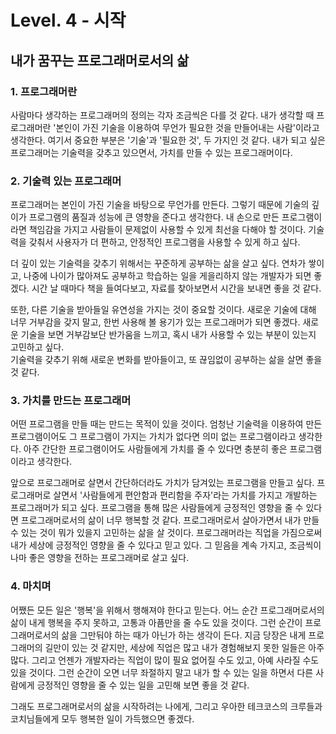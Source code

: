 # Level. 4 - 시작

## 내가 꿈꾸는 프로그래머로서의 삶

### 1. 프로그래머란
 사람마다 생각하는 프로그래머의 정의는 각자 조금씩은 다를 것 같다.
 내가 생각할 때 프로그래머란 '본인이 가진 기술을 이용하여 무언가 필요한 것을 만들어내는 사람'이라고 생각한다.
 여기서 중요한 부분은 '기술'과 '필요한 것', 두 가지인 것 같다.
 내가 되고 싶은 프로그래머는 기술력을 갖추고 있으면서, 가치를 만들 수 있는 프로그래머이다.
 

### 2. 기술력 있는 프로그래머
 프로그래머는 본인이 가진 기술을 바탕으로 무언가를 만든다.
 그렇기 때문에 기술의 깊이가 프로그램의 품질과 성능에 큰 영향을 준다고 생각한다.
 내 손으로 만든 프로그램이라면 책임감을 가지고 사람들이 문제없이 사용할 수 있게 최선을 다해야 할 것이다.
 기술력을 갖춰서 사용자가 더 편하고, 안정적인 프로그램을 사용할 수 있게 하고 싶다.  
 
 더 깊이 있는 기술력을 갖추기 위해서는 꾸준하게 공부하는 삶을 살고 싶다.
 연차가 쌓이고, 나중에 나이가 많아져도 공부하고 학습하는 일을 게을리하지 않는 개발자가 되면 좋겠다.
 시간 날 때마다 책을 들여다보고, 자료를 찾아보면서 시간을 보내면 좋을 것 같다.  
 
 또한, 다른 기술을 받아들일 유연성을 가지는 것이 중요할 것이다.
 새로운 기술에 대해 너무 거부감을 갖지 말고, 한번 사용해 볼 용기가 있는 프로그래머가 되면 좋겠다.
 새로운 기술을 보면 거부감보단 반가움을 느끼고, 혹시 내가 사용할 수 있는 부분이 있는지 고민하고 싶다.  
 기술력을 갖추기 위해 새로운 변화를 받아들이고, 또 끊임없이 공부하는 삶을 살면 좋을 것 같다.
 
 
### 3. 가치를 만드는 프로그래머
 어떤 프로그램을 만들 때는 만드는 목적이 있을 것이다.
 엄청난 기술력을 이용하여 만든 프로그램이어도 그 프로그램이 가지는 가치가 없다면 의미 없는 프로그램이라고 생각한다.
 아주 간단한 프로그램이어도 사람들에게 가치를 줄 수 있다면 충분히 좋은 프로그램이라고 생각한다. 
 
 앞으로 프로그래머로 살면서 간단하더라도 가치가 담겨있는 프로그램을 만들고 싶다.
 프로그래머로 살면서 '사람들에게 편안함과 편리함을 주자'라는 가치를 가지고 개발하는 프로그래머가 되고 싶다.
 프로그램을 통해 많은 사람들에게 긍정적인 영향을 줄 수 있다면 프로그래머로서의 삶이 너무 행복할 것 같다.
 프로그래머로서 살아가면서 내가 만들 수 있는 것이 뭐가 있을지 고민하는 삶을 살 것이다.
 프로그래머라는 직업을 가짐으로써 내가 세상에 긍정적인 영향을 줄 수 있다고 믿고 있다.
 그 믿음을 계속 가지고, 조금씩이나마 좋은 영향을 전하는 프로그래머로 살고 싶다.
 
 
### 4. 마치며
 어쨌든 모든 일은 '행복'을 위해서 행해져야 한다고 믿는다.
 어느 순간 프로그래머로서의 삶이 내게 행복을 주지 못하고, 고통과 아픔만을 줄 수도 있을 것이다.
 그런 순간이 프로그래머로서의 삶을 그만둬야 하는 때가 아닌가 하는 생각이 든다.
 지금 당장은 내게 프로그래머의 길만이 있는 것 같지만, 세상에 직업은 많고 내가 경험해보지 못한 일들은 아주 많다.
 그리고 언젠가 개발자라는 직업이 많이 필요 없어질 수도 있고, 아예 사라질 수도 있을 것이다.
 그런 순간이 오면 너무 좌절하지 말고 내가 할 수 있는 일을 하면서 다른 사람에게 긍정적인 영향을 줄 수 있는 일을 고민해 보면 좋을 것 같다.
 
 그래도 프로그래머로서의 삶을 시작하려는 나에게, 그리고 우아한 테크코스의 크루들과 코치님들에게 모두 행복한 일이 가득했으면 좋겠다. 